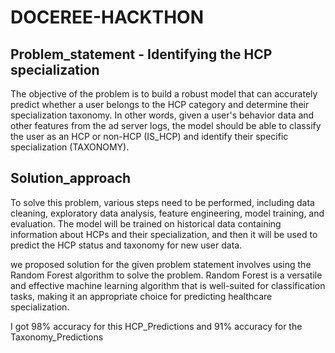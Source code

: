 # DOCEREE-HACKTHON

## Problem_statement - Identifying the HCP specialization

The objective of the problem is to build a robust model that can accurately predict whether a user belongs to the HCP category and determine their specialization taxonomy. In other words, given a user's behavior data and other features from the ad server logs, the model should be able to classify the user as an HCP or non-HCP (IS_HCP) and identify their specific specialization (TAXONOMY).

## Solution_approach 

To solve this problem, various steps need to be performed, including data cleaning, exploratory data analysis, feature engineering, model training, and evaluation. The model will be trained on historical data containing information about HCPs and their specialization, and then it will be used to predict the HCP status and taxonomy for new user data.

we proposed solution for the given problem statement involves using the Random Forest algorithm to solve the problem. Random Forest is a versatile and effective machine learning algorithm that is well-suited for classification tasks, making it an appropriate choice for predicting healthcare specialization.

I got 98% accuracy for this HCP_Predictions and 91% accuracy for the Taxonomy_Predictions
